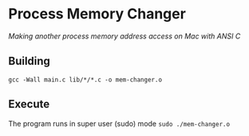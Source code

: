 # Process Memory Changer
_Making another process memory address access on Mac with ANSI C_

## Building
`gcc -Wall main.c lib/*/*.c -o mem-changer.o`

## Execute
The program runs in super user (sudo) mode
`sudo ./mem-changer.o`
###




